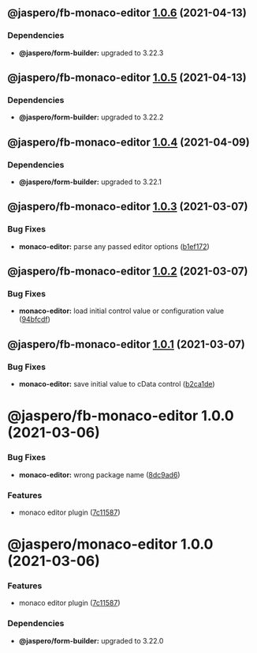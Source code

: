 ## @jaspero/fb-monaco-editor [1.0.6](https://github.com/Jaspero/schema-forms/compare/@jaspero/fb-monaco-editor@1.0.5...@jaspero/fb-monaco-editor@1.0.6) (2021-04-13)





### Dependencies

* **@jaspero/form-builder:** upgraded to 3.22.3

## @jaspero/fb-monaco-editor [1.0.5](https://github.com/Jaspero/schema-forms/compare/@jaspero/fb-monaco-editor@1.0.4...@jaspero/fb-monaco-editor@1.0.5) (2021-04-13)





### Dependencies

* **@jaspero/form-builder:** upgraded to 3.22.2

## @jaspero/fb-monaco-editor [1.0.4](https://github.com/Jaspero/schema-forms/compare/@jaspero/fb-monaco-editor@1.0.3...@jaspero/fb-monaco-editor@1.0.4) (2021-04-09)





### Dependencies

* **@jaspero/form-builder:** upgraded to 3.22.1

## @jaspero/fb-monaco-editor [1.0.3](https://github.com/Jaspero/schema-forms/compare/@jaspero/fb-monaco-editor@1.0.2...@jaspero/fb-monaco-editor@1.0.3) (2021-03-07)


### Bug Fixes

* **monaco-editor:** parse any passed editor options ([b1ef172](https://github.com/Jaspero/schema-forms/commit/b1ef172c7e46efc19b3e61e9b590a9214baeda03))

## @jaspero/fb-monaco-editor [1.0.2](https://github.com/Jaspero/schema-forms/compare/@jaspero/fb-monaco-editor@1.0.1...@jaspero/fb-monaco-editor@1.0.2) (2021-03-07)


### Bug Fixes

* **monaco-editor:** load initial control value or configuration value ([94bfcdf](https://github.com/Jaspero/schema-forms/commit/94bfcdf80f798aff2c2a532a6e75aee245ae18ae))

## @jaspero/fb-monaco-editor [1.0.1](https://github.com/Jaspero/schema-forms/compare/@jaspero/fb-monaco-editor@1.0.0...@jaspero/fb-monaco-editor@1.0.1) (2021-03-07)


### Bug Fixes

* **monaco-editor:** save initial value to cData control ([b2ca1de](https://github.com/Jaspero/schema-forms/commit/b2ca1de52d5101d8f0699a15e3ea2e0dbe4d4555))

# @jaspero/fb-monaco-editor 1.0.0 (2021-03-06)


### Bug Fixes

* **monaco-editor:** wrong package name ([8dc9ad6](https://github.com/Jaspero/schema-forms/commit/8dc9ad69c7b786be15cc41c6b2debab5dec4f4c7))


### Features

* monaco editor plugin ([7c11587](https://github.com/Jaspero/schema-forms/commit/7c11587b85dcb1a708a12934398656f0a7de6186))

# @jaspero/monaco-editor 1.0.0 (2021-03-06)


### Features

* monaco editor plugin ([7c11587](https://github.com/Jaspero/schema-forms/commit/7c11587b85dcb1a708a12934398656f0a7de6186))





### Dependencies

* **@jaspero/form-builder:** upgraded to 3.22.0
